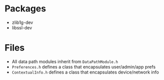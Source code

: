 Packages
========

* zlib1g-dev
* libssl-dev


Files
=====

* All data path modules inherit from `DataPathModule.h`
* `Preferences.h` defines a class that encapsulates user/admin/app prefs
* `ContextualInfo.h` defines a class that encapsulates device/network info
